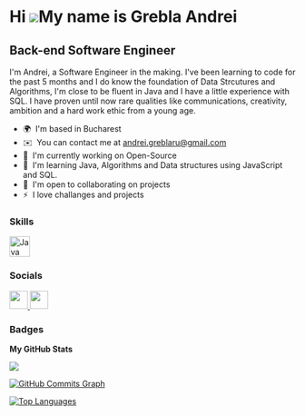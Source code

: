 Hi ![](https://user-images.githubusercontent.com/18350557/176309783-0785949b-9127-417c-8b55-ab5a4333674e.gif)My name is Grebla Andrei
=====================================================================================================================================

Back-end Software Engineer
--------------------------

I'm Andrei, a Software Engineer in the making. I've been learning to code for the past 5 months and I do know the foundation of Data Strcutures and Algorithms, I'm close to be fluent in Java and I have a little experience with SQL. I have proven until now rare qualities like communications, creativity, ambition and a hard work ethic from a young age.

* 🌍  I'm based in Bucharest
* ✉️  You can contact me at [andrei.greblaru@gmail.com](mailto:andrei.greblaru@gmail.com)
* 🚀  I'm currently working on Open-Source
* 🧠  I'm learning Java, Algorithms and Data structures using JavaScript and SQL.
* 🤝  I'm open to collaborating on projects
* ⚡  I love challanges and projects

### Skills


<p align="left">
<a href="https://www.oracle.com/java/" target="_blank" rel="noreferrer"><img src="https://raw.githubusercontent.com/danielcranney/readme-generator/main/public/icons/skills/java-colored.svg" width="36" height="36" alt="Java" /></a>
</p>


### Socials

<p align="left"> <a href="https://discord.com/users/AndGG" target="_blank" rel="noreferrer"> <picture> <source media="(prefers-color-scheme: dark)" srcset="undefined" /> <source media="(prefers-color-scheme: light)" srcset="https://raw.githubusercontent.com/danielcranney/readme-generator/main/public/icons/socials/discord.svg" /> <img src="https://raw.githubusercontent.com/danielcranney/readme-generator/main/public/icons/socials/discord.svg" width="32" height="32" /> </picture> </a> <a href="https://www.github.com/AndGG1" target="_blank" rel="noreferrer"> <picture> <source media="(prefers-color-scheme: dark)" srcset="https://raw.githubusercontent.com/danielcranney/readme-generator/main/public/icons/socials/github-dark.svg" /> <source media="(prefers-color-scheme: light)" srcset="https://raw.githubusercontent.com/danielcranney/readme-generator/main/public/icons/socials/github.svg" /> <img src="https://raw.githubusercontent.com/danielcranney/readme-generator/main/public/icons/socials/github.svg" width="32" height="32" /> </picture> </a></p>

### Badges

<b>My GitHub Stats</b>

<a href="http://www.github.com/AndGG1"><img src="https://github-readme-streak-stats.herokuapp.com/?user=AndGG1&stroke=ffffff&background=1c1917&ring=0891b2&fire=0891b2&currStreakNum=ffffff&currStreakLabel=0891b2&sideNums=ffffff&sideLabels=ffffff&dates=ffffff&hide_border=true" /></a>

<a href="http://www.github.com/AndGG1"><img src="https://github-readme-activity-graph.cyclic.app/graph?username=AndGG1&bg_color=1c1917&color=ffffff&line=0891b2&point=ffffff&area_color=1c1917&area=true&hide_border=true&custom_title=GitHub%20Commits%20Graph" alt="GitHub Commits Graph" /></a>

<a href="https://github.com/AndGG1" align="left"><img src="https://github-readme-stats.vercel.app/api/top-langs/?username=AndGG1&langs_count=10&title_color=0891b2&text_color=ffffff&icon_color=0891b2&bg_color=1c1917&hide_border=true&locale=en&custom_title=Top%20%Languages" alt="Top Languages" /></a>
